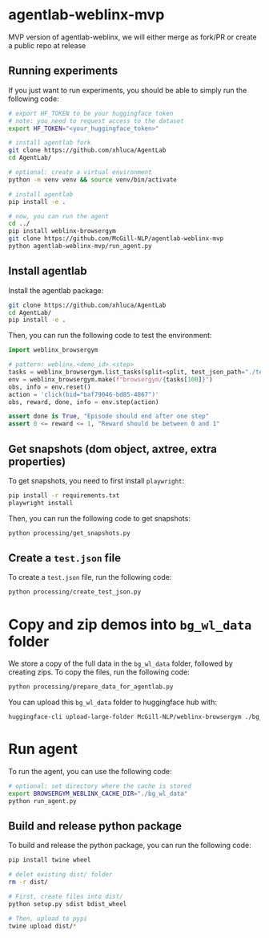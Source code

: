 # agentlab-weblinx-mvp

MVP version of agentlab-weblinx, we will either merge as fork/PR or create a public repo at release

## Running experiments

If you just want to run experiments, you should be able to simply run the following code:

```bash
# export HF_TOKEN to be your huggingface token
# note: you need to request access to the dataset
export HF_TOKEN="<your_huggingface_token>"

# install agentlab fork
git clone https://github.com/xhluca/AgentLab
cd AgentLab/

# optional: create a virtual environment
python -m venv venv && source venv/bin/activate

# install agentlab
pip install -e .

# now, you can run the agent
cd ../
pip install weblinx-browsergym
git clone https://github.com/McGill-NLP/agentlab-weblinx-mvp
python agentlab-weblinx-mvp/run_agent.py
```

## Install agentlab

Install the agentlab package:

```bash
git clone https://github.com/xhluca/AgentLab
cd AgentLab/
pip install -e .
```

Then, you can run the following code to test the environment:

```python
import weblinx_browsergym

# pattern: weblinx.<demo_id>.<step>
tasks = weblinx_browsergym.list_tasks(split=split, test_json_path="./test.json")
env = weblinx_browsergym.make(f"browsergym/{tasks[100]}")
obs, info = env.reset()
action = 'click(bid="baf79046-bd85-4867")'
obs, reward, done, info = env.step(action)

assert done is True, "Episode should end after one step"
assert 0 <= reward <= 1, "Reward should be between 0 and 1"
```


## Get snapshots (dom object, axtree, extra properties)

To get snapshots, you need to first install `playwright`:

```bash
pip install -r requirements.txt
playwright install
```

Then, you can run the following code to get snapshots:

```bash
python processing/get_snapshots.py
```

## Create a `test.json` file

To create a `test.json` file, run the following code:

```bash
python processing/create_test_json.py
```

# Copy and zip demos into `bg_wl_data` folder

We store a copy of the full data in the `bg_wl_data` folder, followed by creating zips. To copy the files, run the following code:

```bash
python processing/prepare_data_for_agentlab.py
```

You can upload this `bg_wl_data` folder to huggingface hub with:

```bash
huggingface-cli upload-large-folder McGill-NLP/weblinx-browsergym ./bg_wl_data --repo-type=dataset
```

# Run agent

To run the agent, you can use the following code:

```bash
# optional: set directory where the cache is stored
export BROWSERGYM_WEBLINX_CACHE_DIR="./bg_wl_data"
python run_agent.py
```

## Build and release python package

To build and release the python package, you can run the following code:

```bash
pip install twine wheel

# delet existing dist/ folder
rm -r dist/

# First, create files into dist/
python setup.py sdist bdist_wheel

# Then, upload to pypi
twine upload dist/*
```